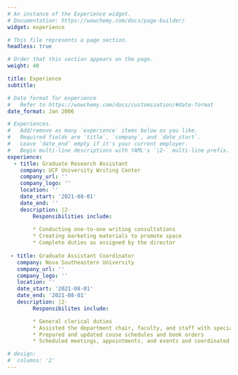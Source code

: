 ```yaml
---
# An instance of the Experience widget.
# Documentation: https://wowchemy.com/docs/page-builder/
widget: experience

# This file represents a page section.
headless: true

# Order that this section appears on the page.
weight: 40

title: Experience
subtitle:

# Date format for experience
#   Refer to https://wowchemy.com/docs/customization/#date-format
date_format: Jan 2006

# Experiences.
#   Add/remove as many `experience` items below as you like.
#   Required fields are `title`, `company`, and `date_start`.
#   Leave `date_end` empty if it's your current employer.
#   Begin multi-line descriptions with YAML's `|2-` multi-line prefix.
experience:
  - title: Graduate Research Assistant
    company: UCF University Writing Center
    company_url: ''
    company_logo: ''
    location: ''
    date_start: '2021-08-01'
    date_end: ''
    description: |2-
        Responsibilities include:
        
        * Conducting one-to-one writing consultations 
        * Creating marketing materials to promote space
        * Complete duties as assigned by the director
        
 - title: Graduate Assistant Coordinator
   company: Nova Southeastern University
   company_url: ''
   company_logo: '' 
   location: '' 
   date_start: '2021-08-01'
   date_end: '2021-08-01'
   description: |2- 
        Responsibilites include:

        * General clerical duties
        * Assisted the department chair, faculty, and staff with special projects and recruitment
        * Prepared and updated couse schedules and book orders
        * Scheduled meetings, appointments, and events and coordinated travel to ensure timely scheduling

# design:
#  columns: '2'
---
```

